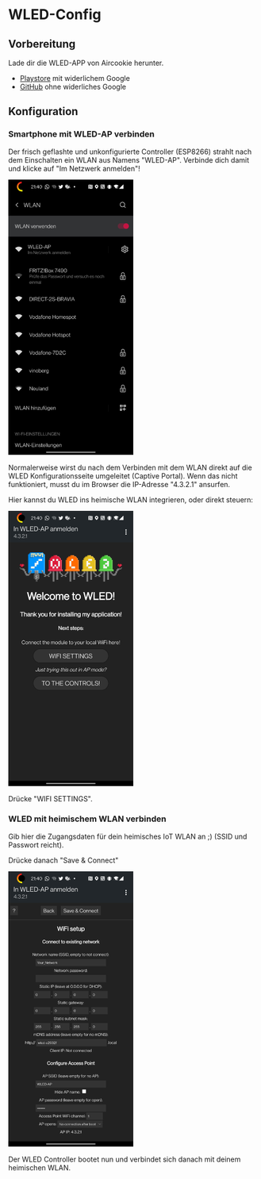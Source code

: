 # WLED-Config

## Vorbereitung

Lade dir die WLED-APP von Aircookie herunter.

* [Playstore](https://play.google.com/store/apps/details?id=com.aircoookie.WLED&hl=de&gl=US) mit widerlichem Google
* [GitHub](https://github.com/Aircoookie/WLED-App/releases) ohne widerliches Google

## Konfiguration

### Smartphone mit WLED-AP verbinden

Der frisch geflashte und unkonfigurierte Controller (ESP8266) strahlt nach dem Einschalten ein WLAN aus Namens "WLED-AP". Verbinde dich damit und klicke auf "Im Netzwerk anmelden"!

<img src="Bilder/Screenshot_20210623-214006.jpg" width=50% height=50%>

Normalerweise wirst du nach dem Verbinden mit dem WLAN direkt auf die WLED Konfigurationsseite umgeleitet (Captive Portal). Wenn das nicht funktioniert, musst du im Browser die IP-Adresse "4.3.2.1" ansurfen.

Hier kannst du WLED ins heimische WLAN integrieren, oder direkt steuern:

<img src="Bilder/Screenshot_20210623-214020.jpg" width=50% height=50%>

Drücke "WIFI SETTINGS".

### WLED mit heimischem WLAN verbinden

Gib hier die Zugangsdaten für dein heimisches IoT WLAN an ;) (SSID und Passwort reicht).

Drücke danach "Save & Connect"

<img src="Bilder/Screenshot_20210623-214031.jpg" width=50% height=50%>

Der WLED Controller bootet nun und verbindet sich danach mit deinem heimischen WLAN.
